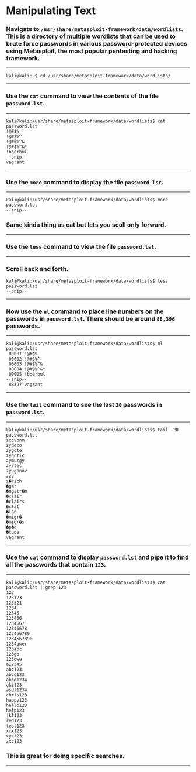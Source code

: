 <!---
  Name          : Manipulating Text
  Project       : Linux-Basics
  Description   : Introduction to Linux File System
  Creation Date : 13 November 23
  Author        : Samhain
  Link          : https://github.com/SunTzusTeacher/Linux-Basics
--->


# Manipulating Text

### Navigate to `/usr/share/metasploit-framework/data/wordlists`. This is a directory of multiple wordlists that can be used to brute force passwords in various password-protected devices using Metasploit, the most popular pentesting and hacking framework.

---

````shell
kali@kali:~$ cd /usr/share/metasploit-framework/data/wordlists/
````

---


### Use the `cat` command to view the contents of the file `password.lst`.

---

````shell
kali@kali:/usr/share/metasploit-framework/data/wordlists$ cat password.lst
!@#$%
!@#$%^
!@#$%^&
!@#$%^&*
!boerbul
--snip--
vagrant
````

---


### Use the `more` command to display the file `password.lst`.

---

````shell
kali@kali:/usr/share/metasploit-framework/data/wordlists$ more password.lst
--snip--
````

### Same kinda thing as cat but lets you scoll only forward.
---


### Use the `less` command to view the file `password.lst`.

---
### Scroll back and forth.
````shell
kali@kali:/usr/share/metasploit-framework/data/wordlists$ less password.lst
--snip--
````

---


### Now use the `nl` command to place line numbers on the passwords in `password.lst`. There should be around `88,396` passwords.

---

````shell
kali@kali:/usr/share/metasploit-framework/data/wordlists$ nl password.lst
 00001 !@#$%
 00002 !@#$%^
 00003 !@#$%^&
 00004 !@#$%^&*
 00005 !boerbul
--snip--
 88397 vagrant
````

---


### Use the `tail` command to see the last `20` passwords in `password.lst`.

---

````shell
kali@kali:/usr/share/metasploit-framework/data/wordlists$ tail -20 password.lst
zxcvbnm
zydeco
zygote
zygotic
zymurgy
zyrtec
zyuganov
zzz
z�rich
�gar
�ngstr�m
�clair
�clairs
�clat
�lan
�migr�
�migr�s
�p�e
�tude
vagrant
````

---


### Use the `cat` command to display `password.lst` and pipe it to find all the passwords that contain `123`.

---

````shell
kali@kali:/usr/share/metasploit-framework/data/wordlists$ cat password.lst | grep 123
123
123123
123321
1234
12345
123456
1234567
12345678
123456789
1234567890
1234qwer
123abc
123go
123qwe
a12345
abc123
abcd123
abcd1234
aki123
asdf1234
chris123
happy123
hello123
help123
jkl123
red123
test123
xxx123
xyz123
zxc123
````
### This is great for doing specific searches.
---
